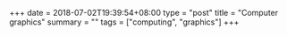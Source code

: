 +++ 
date = 2018-07-02T19:39:54+08:00
type = "post"
title = "Computer graphics"
summary = ""
tags = ["computing", "graphics"]
+++